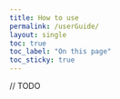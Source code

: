 ```yaml
---
title: How to use
permalink: /userGuide/
layout: single
toc: true
toc_label: "On this page"
toc_sticky: true
---
```


// TODO
